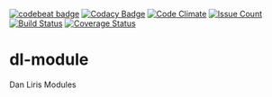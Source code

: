 [![codebeat badge](https://codebeat.co/badges/bb85a5e9-a537-434a-87b4-44f5f89a6d87)](https://codebeat.co/projects/github-com-danliris-dl-module)
[![Codacy Badge](https://api.codacy.com/project/badge/Grade/097cf273411647aba34120d2e5540a44)](https://www.codacy.com/app/danliris-cloud/dl-module?utm_source=github.com&amp;utm_medium=referral&amp;utm_content=danliris/dl-module&amp;utm_campaign=Badge_Grade)
[![Code Climate](https://codeclimate.com/github/danliris/dl-module/badges/gpa.svg)](https://codeclimate.com/github/danliris/dl-module)
[![Issue Count](https://codeclimate.com/github/danliris/dl-module/badges/issue_count.svg)](https://codeclimate.com/github/danliris/dl-module)
[![Build Status](https://travis-ci.org/danliris/dl-module.svg?branch=dev)](https://travis-ci.org/danliris/dl-module)
[![Coverage Status](https://coveralls.io/repos/github/danliris/dl-module/badge.svg?branch=dev)](https://coveralls.io/github/danliris/dl-module?branch=dev)
# dl-module
Dan Liris Modules
